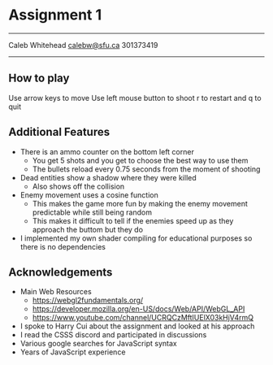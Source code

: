 # Assignment 1

---

Caleb Whitehead
calebw@sfu.ca
301373419

---

## How to play

Use arrow keys to move
Use left mouse button to shoot
r to restart and q to quit

## Additional Features

- There is an ammo counter on the bottom left corner
  - You get 5 shots and you get to choose the best way to use them
  - The bullets reload every 0.75 seconds from the moment of shooting
- Dead entities show a shadow where they were killed
  - Also shows off the collision
- Enemy movement uses a cosine function
  - This makes the game more fun by making the enemy movement predictable while still being random
  - This makes it difficult to tell if the enemies speed up as they approach the buttom but they do
- I implemented my own shader compiling for educational purposes so there is no dependencies

## Acknowledgements

- Main Web Resources
  - https://webgl2fundamentals.org/
  - https://developer.mozilla.org/en-US/docs/Web/API/WebGL_API
  - https://www.youtube.com/channel/UCRQCzMftIUElX03kHjV4rmQ
- I spoke to Harry Cui about the assignment and looked at his approach
- I read the CSSS discord and participated in discussions
- Various google searches for JavaScript syntax
- Years of JavaScript experience
